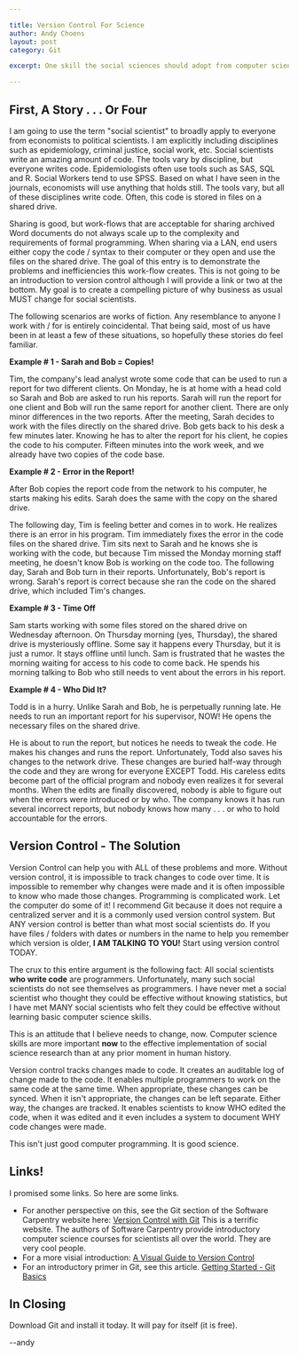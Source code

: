 ```yaml
---

title: Version Control For Science
author: Andy Choens
layout: post
category: Git

excerpt: One skill the social sciences should adopt from computer science.

---
```


## First, A Story . . . Or Four

I am going to use the term "social scientist" to broadly apply to
everyone from economists to political scientists. I am explicitly
including disciplines such as epidemiology, criminal justice, social
work, etc. Social scientists write an amazing amount of code. The
tools vary by discipline, but everyone writes code. Epidemiologists
often use tools such as SAS, SQL and R. Social Workers tend to use
SPSS. Based on what I have seen in the journals, economists will use
anything that holds still. The tools vary, but all of these
disciplines write code. Often, this code is stored in files on a
shared drive.

Sharing is good, but work-flows that are acceptable for sharing
archived Word documents do not always scale up to the complexity and
requirements of formal programming. When sharing via a LAN, end users
either copy the code / syntax to their computer or they open and use
the files on the shared drive. The goal of this entry is to
demonstrate the problems and inefficiencies this work-flow
creates. This is not going to be an introduction to version control
although I will provide a link or two at the bottom. My goal is to
create a compelling picture of why business as usual MUST change for
social scientists.

The following scenarios are works of fiction. Any resemblance to
anyone I work with / for is entirely coincidental. That being said,
most of us have been in at least a few of these situations, so
hopefully these stories do feel familiar.

**Example # 1 - Sarah and Bob = Copies!**

Tim, the company's lead analyst wrote some code that can be used to
run a report for two different clients. On Monday, he is at home with
a head cold so Sarah and Bob are asked to run his reports. Sarah will
run the report for one client and Bob will run the same report for
another client. There are only minor differences in the two
reports. After the meeting, Sarah decides to work with the files
directly on the shared drive. Bob gets back to his desk a few minutes
later. Knowing he has to alter the report for his client, he copies
the code to his computer. Fifteen minutes into the work week, and we
already have two copies of the code base.

**Example # 2 - Error in the Report!**

After Bob copies the report code from the network to his computer, he
starts making his edits. Sarah does the same with the copy on the
shared drive.

The following day, Tim is feeling better and comes in to work. He
realizes there is an error in his program. Tim immediately fixes the
error in the code files on the shared drive. Tim sits next to Sarah
and he knows she is working with the code, but because Tim missed the
Monday morning staff meeting, he doesn't know Bob is working on the
code too. The following day, Sarah and Bob turn in their
reports. Unfortunately, Bob's report is wrong. Sarah's report is
correct because she ran the code on the shared drive, which included
Tim's changes.

**Example # 3 - Time Off**

Sam starts working with some files stored on the shared drive on
Wednesday afternoon. On Thursday morning (yes, Thursday), the shared
drive is mysteriously offline. Some say it happens every Thursday, but
it is just a rumor. It stays offline until lunch. Sam is frustrated
that he wastes the morning waiting for access to his code to come
back. He spends his morning talking to Bob who still needs to vent
about the errors in his report.

**Example # 4 - Who Did It?**

Todd is in a hurry. Unlike Sarah and Bob, he is perpetually running
late. He needs to run an important report for his supervisor, NOW!  He
opens the necessary files on the shared drive.

He is about to run the report, but notices he needs to tweak the
code. He makes his changes and runs the report. Unfortunately, Todd
also saves his changes to the network drive. These changes are buried
half-way through the code and they are wrong for everyone EXCEPT
Todd. His careless edits become part of the official program and
nobody even realizes it for several months. When the edits are
finally discovered, nobody is able to figure out when the errors were
introduced or by who. The company knows it has run several incorrect
reports, but nobody knows how many . . . or who to hold accountable
for the errors. 

## Version Control - The Solution

Version Control can help you with ALL of these problems and
more. Without version control, it is impossible to track changes to
code over time. It is impossible to remember why changes were made and
it is often impossible to know who made those changes. Programming is
complicated work. Let the computer do some of it! I recommend Git
because it does not require a centralized server and it is a commonly
used version control system. But ANY version control is better than
what most social scientists do. If you have files / folders with dates
or numbers in the name to help you remember which version is older, **I
AM TALKING TO YOU!** Start using version control TODAY.

The crux to this entire argument is the following fact: All social
scientists **who write code** are programmers. Unfortunately, many
such social scientists do not see themselves as programmers. I have
never met a social scientist who thought they could be effective without
knowing statistics, but I have met MANY social scientists who felt they could
be effective without learning basic computer science skills.

This is an attitude that I believe needs to change, now. Computer
science skills are more important **now** to the effective
implementation of social science research than at any prior moment in
human history.

Version control tracks changes made to code. It creates an auditable
log of change made to the code. It enables multiple programmers to
work on the same code at the same time. When appropriate, these
changes can be synced. When it isn't appropriate, the changes can be
left separate. Either way, the changes are tracked. It enables
scientists to know WHO edited the code, when it was edited and it even
includes a system to document WHY code changes were made.

This isn't just good computer programming. It is good science.

## Links!

I promised some links. So here are some links.

- For another perspective on this, see the Git section of the Software
  Carpentry website here:
  [Version Control with Git](http://www.software-carpentry.org/v5/novice/git/index.html)
  This is a terrific website. The authors of Software Carpentry
  provide introductory computer science courses for scientists all
  over the world. They are very cool people.
- For a more visial introduction:
  [A Visual Guide to Version Control](http://betterexplained.com/articles/a-visual-guide-to-version-control/)
- For an introductory primer in Git, see this
  article. [Getting Started - Git Basics](http://git-scm.com/book/en/Getting-Started-Git-Basics)

## In Closing

Download Git and install it today. It will pay for itself (it is free).

--andy

